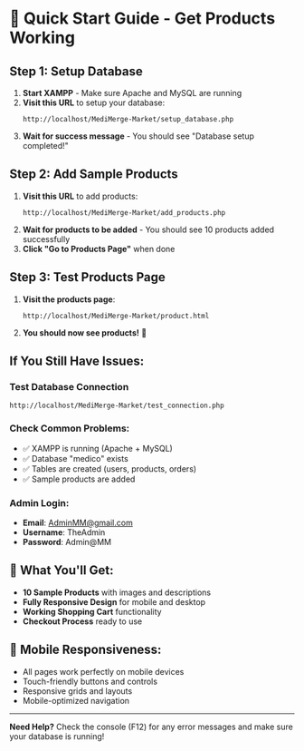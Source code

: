 # 🚀 Quick Start Guide - Get Products Working

## Step 1: Setup Database
1. **Start XAMPP** - Make sure Apache and MySQL are running
2. **Visit this URL** to setup your database:
   ```
   http://localhost/MediMerge-Market/setup_database.php
   ```
3. **Wait for success message** - You should see "Database setup completed!"

## Step 2: Add Sample Products
1. **Visit this URL** to add products:
   ```
   http://localhost/MediMerge-Market/add_products.php
   ```
2. **Wait for products to be added** - You should see 10 products added successfully
3. **Click "Go to Products Page"** when done

## Step 3: Test Products Page
1. **Visit the products page**:
   ```
   http://localhost/MediMerge-Market/product.html
   ```
2. **You should now see products!** 🎉

## If You Still Have Issues:

### Test Database Connection
```
http://localhost/MediMerge-Market/test_connection.php
```

### Check Common Problems:
- ✅ XAMPP is running (Apache + MySQL)
- ✅ Database "medico" exists
- ✅ Tables are created (users, products, orders)
- ✅ Sample products are added

### Admin Login:
- **Email**: AdminMM@gmail.com
- **Username**: TheAdmin  
- **Password**: Admin@MM

## 🎯 What You'll Get:
- **10 Sample Products** with images and descriptions
- **Fully Responsive Design** for mobile and desktop
- **Working Shopping Cart** functionality
- **Checkout Process** ready to use

## 📱 Mobile Responsiveness:
- All pages work perfectly on mobile devices
- Touch-friendly buttons and controls
- Responsive grids and layouts
- Mobile-optimized navigation

---

**Need Help?** Check the console (F12) for any error messages and make sure your database is running!

